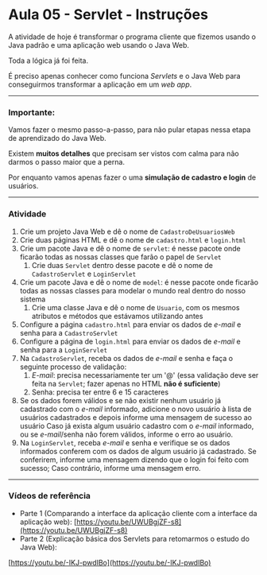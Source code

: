 # Aula 05 - Servlet - Instruções

A atividade de hoje é transformar o programa cliente que fizemos usando o Java padrão e uma aplicação web usando o Java Web.

Toda a lógica já foi feita.

É preciso apenas conhecer como funciona *Servlets* e o Java Web para conseguirmos transformar a aplicação em um *web app*.



---

### Importante:

Vamos fazer o mesmo passo-a-passo, para não pular etapas nessa etapa de aprendizado do Java Web.

Existem **muitos detalhes** que precisam ser vistos com calma para não darmos o passo maior que a perna.

Por enquanto vamos apenas fazer o uma **simulação de cadastro e login** de usuários.

---



### Atividade

1. Crie um projeto Java Web e dê o nome de `CadastroDeUsuariosWeb`
2. Crie duas páginas HTML e dê o nome de `cadastro.html` e `login.html` 
3. Crie um pacote Java e dê o nome de `servlet`: é nesse pacote onde ficarão todas as nossas classes que farão o papel de `Servlet`
   1. Crie duas `Servlet` dentro desse pacote e dê o nome de `CadastroServlet` e `LoginServlet`
4. Crie um pacote Java e dê o nome de `model`: é nesse pacote onde ficarão todas as nossas classes para modelar o mundo real dentro do nosso sistema
   1. Crie uma classe Java e dê o nome de `Usuario`, com os mesmos atributos e métodos que estávamos utilizando antes
5. Configure a página `cadastro.html` para enviar os dados de *e-mail* e senha para a `CadastroServlet`
6. Configure a página de `login.html` para enviar os dados de *e-mail* e senha para a `LoginServlet`
7. Na `CadastroServlet`, receba os dados de *e-mail* e senha e faça o seguinte processo de validação:
   1. *E-mail*: precisa necessariamente ter um '@' (essa validação deve ser feita na `Servlet`; fazer apenas no HTML **não é suficiente**)
   2. Senha: precisa ter entre 6 e 15 caracteres
8. Se os dados forem válidos e se não existir nenhum usuário já cadastrado com o *e-mail* informado, adicione o novo usuário à lista de usuários cadastrados e depois informe uma mensagem de sucesso ao usuário
   Caso já exista algum usuário cadastro com o *e-mail* informado, ou se *e-mail*/senha não forem válidos, informe o erro ao usuário.
9. Na `LoginServlet`, receba *e-mail* e senha e verifique se os dados informados conferem com os dados de algum usuário já cadastrado.
   Se conferirem, informe uma mensagem dizendo que o login foi feito com sucesso;
   Caso contrário, informe uma mensagem erro.



---

### Vídeos de referência

- Parte 1 (Comparando a interface da aplicação cliente com a interface da aplicação web): [https://youtu.be/UWUBgjZF-s8](https://youtu.be/UWUBgjZF-s8)
- Parte 2 (Explicação básica dos Servlets para retomarmos o  estudo do Java Web): 

[https://youtu.be/-IKJ-pwdIBo](https://youtu.be/-IKJ-pwdIBo)

